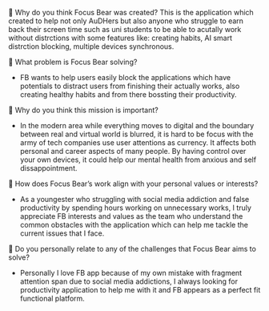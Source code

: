 📌 Why do you think Focus Bear was created?
This is the application which created to help not only AuDHers but also anyone who struggle to earn back their screen time such as uni students to be able to acutally work without distrctions with some features like: creating habits, AI smart distrction blocking, multiple devices synchronous.

📌 What problem is Focus Bear solving?

- FB wants to help users easily block the applications which have potentials to distract users from finishing their actually works, also creating healthy habits and from there bossting their productivity.

📌 Why do you think this mission is important?

- In the modern area while everything moves to digital and the boundary between real and virtual world is blurred, it is hard to be focus with the army of tech companies use user attentions as currency. It affects both personal and career aspects of many people. By having control over your own devices, it could help our mental health from anxious and self dissappointment.

📌 How does Focus Bear’s work align with your personal values or interests?

- As a youngester who struggling with social media addiction and false productivity by spending hours working on unnecessary works, I truly appreciate FB interests and values as the team who understand the common obstacles with the application which can help me tackle the current issues that I face.

📌 Do you personally relate to any of the challenges that Focus Bear aims to solve?

- Personally I love FB app because of my own mistake with fragment attention span due to social media addictions, I always looking for productivity application to help me with it and FB appears as a perfect fit functional platform.
